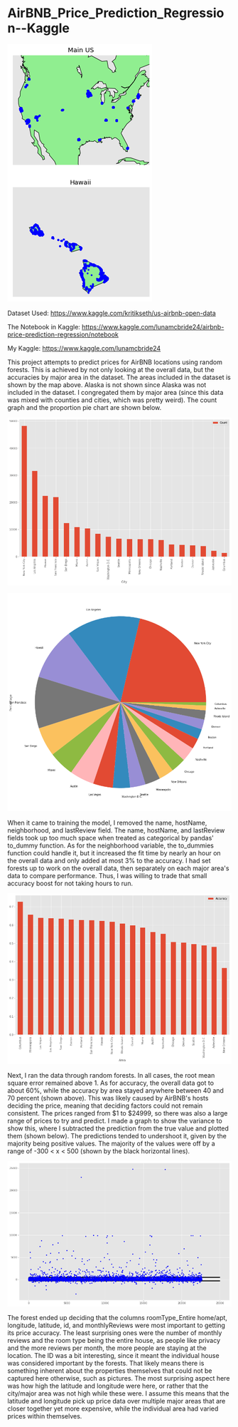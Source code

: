 # AirBNB_Price_Prediction_Regression--Kaggle

![Map](https://github.com/Luna-McBride/Kaggle_Personal_Projects/blob/master/Regression/AirBNB_Price_Prediction_Regression/locationMap.png)

Dataset Used: https://www.kaggle.com/kritikseth/us-airbnb-open-data

The Notebook in Kaggle: https://www.kaggle.com/lunamcbride24/airbnb-price-prediction-regression/notebook

My Kaggle: https://www.kaggle.com/lunamcbride24

This project attempts to predict prices for AirBNB locations using random forests. This is achieved by not only looking at the overall data, but the accuracies by major area in the dataset. The areas included in the dataset is shown by the map above. Alaska is not shown since Alaska was not included in the dataset. I congregated them by major area (since this data was mixed with counties and cities, which was pretty weird). The count graph and the proportion pie chart are shown below.

![CountGraph](https://github.com/Luna-McBride/Kaggle_Personal_Projects/blob/master/Regression/AirBNB_Price_Prediction_Regression/locationCount.png)

![ProportionGraph](https://github.com/Luna-McBride/Kaggle_Personal_Projects/blob/master/Regression/AirBNB_Price_Prediction_Regression/locationProportion.png)

When it came to training the model, I removed the name, hostName, neighborhood, and lastReview field. The name, hostName, and lastReview fields took up too much space when treated as categorical by pandas' to_dummy function. As for the neighborhood variable, the to_dummies function could handle it, but it increased the fit time by nearly an hour on the overall data and only added at most 3% to the accuracy. I had set forests up to work on the overall data, then separately on each major area's data to compare performance. Thus, I was willing to trade that small accuracy boost for not taking hours to run.

![accuracies](https://github.com/Luna-McBride/Kaggle_Personal_Projects/blob/master/Regression/AirBNB_Price_Prediction_Regression/accuracyByArea.png)

Next, I ran the data through random forests. In all cases, the root mean square error remained above 1. As for accuracy, the overall data got to about 60%, while the accuracy by area stayed anywhere between 40 and 70 percent (shown above). This was likely caused by AirBNB's hosts deciding the price, meaning that deciding factors could not remain consistent. The prices ranged from $1 to $24999, so there was also a large range of prices to try and predict. I made a graph to show the variance to show this, where I subtracted the prediction from the true value and plotted them (shown below). The predictions tended to undershoot it, given by the majority being positive values. The majority of the values were off by a range of -300 < x < 500 (shown by the black horizontal lines).

![variance](https://github.com/Luna-McBride/Kaggle_Personal_Projects/blob/master/Regression/AirBNB_Price_Prediction_Regression/Variance.png)

The forest ended up deciding that the columns roomType_Entire home/apt, longitude, latitude, id, and monthlyReviews were most important to getting its price accuracy. The least surprising ones were the number of monthly reviews and the room type being the entire house, as people like privacy and the more reviews per month, the more people are staying at the location. The ID was a bit interesting, since it meant the individual house was considered important by the forests. That likely means there is something inherent about the properties themselves that could not be captured here otherwise, such as pictures. The most surprising aspect here was how high the latitude and longitude were here, or rather that the city/major area was not high while these were. I assume this means that the latitude and longitude pick up price data over multiple major areas that are closer together yet more expensive, while the individual area had varied prices within themselves.
